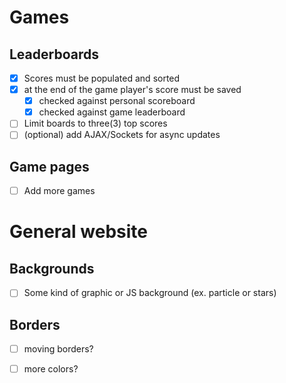 # Games

## Leaderboards
- [x] Scores must be populated and sorted
- [x] at the end of the game player's score must be saved
  - [x] checked against personal scoreboard
  - [x] checked against game leaderboard
- [ ] Limit boards to three(3) top scores
- [ ] (optional) add AJAX/Sockets for async updates

## Game pages
- [ ] Add more games

# General website

## Backgrounds
- [ ] Some kind of graphic or JS background (ex. particle or stars)

## Borders
- [ ] moving borders?
- [ ] more colors?

